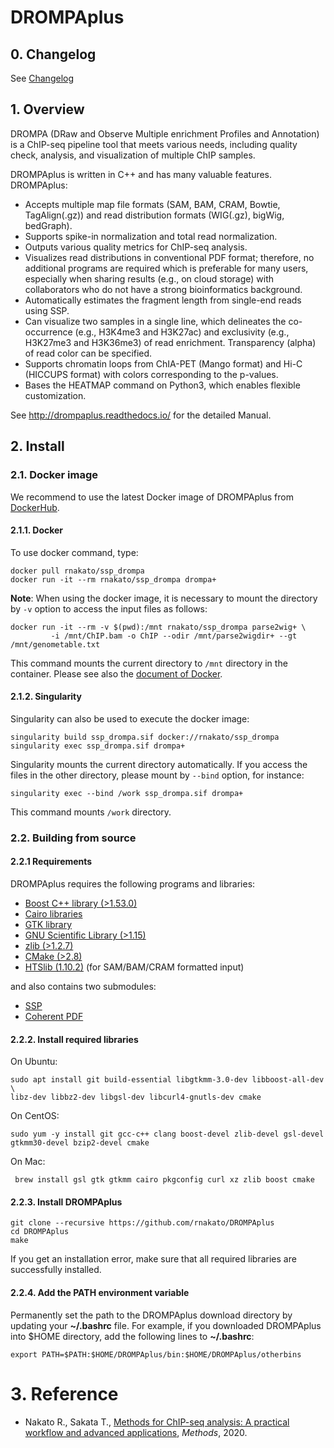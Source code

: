 # DROMPAplus

## 0. Changelog
See [Changelog](https://github.com/rnakato/DROMPAplus/blob/master/ChangeLog.md)

## 1. Overview
DROMPA (DRaw and Observe Multiple enrichment Profiles and Annotation) is a ChIP-seq pipeline tool that meets various needs, including quality check, analysis, and visualization of multiple ChIP samples.

DROMPAplus is written in C++ and has many valuable features. DROMPAplus:
* Accepts multiple map file formats (SAM, BAM, CRAM, Bowtie, TagAlign(.gz)) and read distribution formats (WIG(.gz), bigWig, bedGraph).
* Supports spike-in normalization and total read normalization.
* Outputs various quality metrics for ChIP-seq analysis.
* Visualizes read distributions in conventional PDF format; therefore, no additional programs are required which is preferable for many users, especially when sharing results (e.g., on cloud storage) with collaborators who do not have a strong bioinformatics background.
* Automatically estimates the fragment length from single-end reads using SSP.
* Can visualize two samples in a single line, which delineates the co-occurrence (e.g., H3K4me3 and H3K27ac) and exclusivity (e.g., H3K27me3 and H3K36me3) of read enrichment. Transparency (alpha) of read color can be specified.
* Supports chromatin loops from ChIA-PET (Mango format) and Hi-C (HICCUPS format) with colors corresponding to the p-values.
* Bases the HEATMAP command on Python3, which enables flexible customization.

See http://drompaplus.readthedocs.io/ for the detailed Manual.

## 2. Install

### 2.1. Docker image

We recommend to use the latest Docker image of DROMPAplus from [DockerHub](https://hub.docker.com/r/rnakato/ssp_drompa).

#### 2.1.1. Docker 
 To use docker command, type:

    docker pull rnakato/ssp_drompa
    docker run -it --rm rnakato/ssp_drompa drompa+

**Note**: When using the docker image, it is necessary to mount the directory by ``-v`` option to access the input files as follows:

    docker run -it --rm -v $(pwd):/mnt rnakato/ssp_drompa parse2wig+ \
             -i /mnt/ChIP.bam -o ChIP --odir /mnt/parse2wigdir+ --gt /mnt/genometable.txt

This command mounts the current directory to ``/mnt`` directory in the container. 
Please see also the [document of Docker](https://docs.docker.com/storage/volumes/).

#### 2.1.2. Singularity

Singularity can also be used to execute the docker image:

    singularity build ssp_drompa.sif docker://rnakato/ssp_drompa
    singularity exec ssp_drompa.sif drompa+

Singularity mounts the current directory automatically. If you access the files in the other directory, please mount by `--bind` option, for instance:

    singularity exec --bind /work ssp_drompa.sif drompa+
    
This command mounts `/work` directory.

### 2.2. Building from source

#### 2.2.1 Requirements
DROMPAplus requires the following programs and libraries:
* [Boost C++ library (>1.53.0)](http://www.boost.org/)
* [Cairo libraries](http://www.cairographics.org/)
* [GTK library](http://www.gtk.org/)
* [GNU Scientific Library (>1.15)](http://www.gnu.org/software/gsl/)
* [zlib (>1.2.7)](http://www.zlib.net/)
* [CMake (>2.8)](https://cmake.org/)
* [HTSlib (1.10.2)](https://github.com/samtools/htslib) (for SAM/BAM/CRAM formatted input)

and also contains two submodules:

* [SSP](https://github.com/rnakato/SSP)
* [Coherent PDF](http://community.coherentpdf.com/)

#### 2.2.2. Install required libraries
On Ubuntu:

    sudo apt install git build-essential libgtkmm-3.0-dev libboost-all-dev \
    libz-dev libbz2-dev libgsl-dev libcurl4-gnutls-dev cmake

On CentOS:

    sudo yum -y install git gcc-c++ clang boost-devel zlib-devel gsl-devel gtkmm30-devel bzip2-devel cmake

On Mac:

     brew install gsl gtk gtkmm cairo pkgconfig curl xz zlib boost cmake

#### 2.2.3. Install DROMPAplus

    git clone --recursive https://github.com/rnakato/DROMPAplus
    cd DROMPAplus
    make

If you get an installation error, make sure that all required libraries are successfully installed.

#### 2.2.4. Add the PATH environment variable
Permanently set the path to the DROMPAplus download directory by updating your **~/.bashrc** file. For example, if you downloaded DROMPAplus into $HOME directory, add the following lines to **~/.bashrc**:

    export PATH=$PATH:$HOME/DROMPAplus/bin:$HOME/DROMPAplus/otherbins

# 3. Reference

* Nakato R., Sakata T., [Methods for ChIP-seq analysis: A practical workflow and advanced applications](https://www.sciencedirect.com/science/article/pii/S1046202320300591), *Methods*, 2020.
